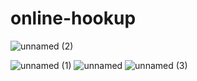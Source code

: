# online-hookup
![unnamed (2)](https://github.com/onlinehuckup/online-hookup/assets/147734855/4a35c26d-68ae-409c-a279-6275b2ca1cf2)

![unnamed (1)](https://github.com/onlinehuckup/online-hookup/assets/147734855/8623193e-c55e-4a29-996c-c101ffbedc24)            ![unnamed](https://github.com/onlinehuckup/online-hookup/assets/147734855/0342ce27-edcf-47f3-94e3-317fb44bac5a)             ![unnamed (3)](https://github.com/onlinehuckup/online-hookup/assets/147734855/b668294a-4808-46d4-b4fa-7edec35c93b1)
